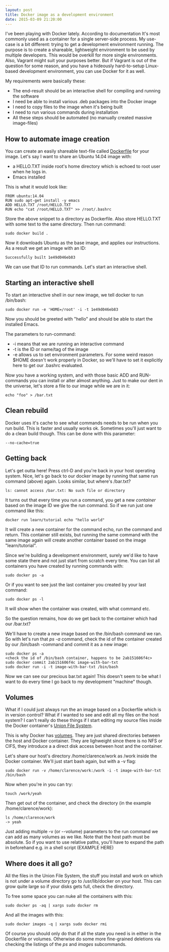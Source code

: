 ```yaml
---
layout: post
title: Docker image as a development environment
date: 2015-03-09 21:20:00
---
```


I've been playing with Docker lately. According to documentation It's
most commonly used as a container for a single server-side process. My
use-case is a bit different: trying to get a development environment
running. The purpose is to create a shareable, lightweight environment
to be used by multiple developers. This would be overkill for more
single environments. Also, Vagrant might suit your purposes
better. But if Vagrant is out of the question for some reason, and you have a
hideously hard-to-setup Linux-based development environment, you can
use Docker for it as well.

My requirements were basically these:

* The end-result should be an interactive shell for compiling and running the software
* I need be able to install various .deb packages into the Docker image
* I need to copy files to the image when it's being built
* I need to run various commands during installation
* All these steps should be automated (no manually created massive image-files)

## How to automate image creation

You can create an easily shareable text-file called
[Dockerfile](https://docs.docker.com/reference/builder/) for
your image. Let's say I want to share an Ubuntu 14.04 image with:

* a HELLO.TXT inside root's home directory which is echoed to root user
when he logs in.
* Emacs installed

This is what it would look like:

```
FROM ubuntu:14.04
RUN sudo apt-get install -y emacs
ADD HELLO.TXT /root/HELLO.TXT
RUN echo "cat /root/HELLO.TXT" >> /root/.bashrc
```

Store the above snippet to a directory as Dockerfile. Also store
HELLO.TXT with some text to the same directory. Then run command:

```
sudo docker build .
```

Now it downloads Ubuntu as the base image, and applies our
instructions. As a result we get an image with an ID:

```
Successfully built 1e49d046eb83
```

We can use that ID to run commands. Let's start an interactive shell.

## Starting an interactive shell


To start an interactive shell in our new image, we tell docker to run
/bin/bash:

```
sudo docker run -e 'HOME=/root' -i -t 1e49d046eb83
```

Now you should be greeted with "hello" and should be able to start
the installed Emacs.

The parameters to run-command:

* -i means that we are running an interactive command
* -t is the ID or name/tag of the image
* -e allows us to set environment parameters. For some weird reason
   $HOME doesn't work properly in Docker, so we'll have to set it
   explicitly here to get our .bashrc evaluated.

Now you have a working system, and with those basic ADD and
RUN-commands you can install or alter almost anything. Just to make our
dent in the universe, let's store a file to our image while we are in it:

```
echo "foo" > /bar.txt
```

## Clean rebuild

Docker uses it's cache to see what commands needs to be run when you
run build. This is faster and usually works ok. Sometimes you'll just
want to do a clean build though. This can be done with this parameter:

```
--no-cache=true
```

## Getting back

Let's get outta here! Press ctrl-D and you're back in your host
operating system. Nice, let's go back to our docker image by running
that same run command (above) again. Looks similar, but where's
/bar.txt?

```ls: cannot access /bar.txt: No such file or directory```

It turns out that every time you run a command, you get a new
_container_ based on the image ID we give the run command. So if we
run just one command like this:

```
docker run learn/tutorial echo "hello world"
```

It will create a new container for the command echo, run the command
and return. This container still exists, but running the same command
with the same image again will create another container based on the image
"learn/tutorial".

Since we're building a development environment, surely we'd like to
have some state there and not just start from scratch every time. You
can list all containers you have created by running commands with:

```sudo docker ps -a```

Or if you want to see just the last container you created by your last
command:

```sudo docker ps -l```

It will show when the container was created, with what command etc.

So the question remains, how do we get back to the container which had
our /bar.txt?

We'll have to create a new image based on the /bin/bash command we
ran. So with let's run that _ps -a_ command, check the id of the
container created by our /bin/bash -command and commit it as a new
image:

```
sudo docker ps -a
<check the id of /bin/bash container, happens to be 2ab151606f4c>
sudo docker commit 2ab151606f4c image-with-bar-txt
sudo docker run -i -t image-with-bar-txt /bin/bash
```

Now we can see our precious bar.txt again! This doesn't seem to be
what I want to do every time I go back to my development "machine"
though.

## Volumes

What if I could just always run the an image based on a Dockerfile
which is in version control? What if I wanted to see and edit all my files
on the host system? I can't really do these things if I start editing
my source files inside the Docker container's [Union File
System](https://docs.docker.com/terms/layer/#union-file-system).

This is why Docker has
[volumes](https://docs.docker.com/userguide/dockervolumes/#data-volumes). They
are just shared directories
between the host and Docker container. They are lighweight since there
is no NFS or CIFS, they introduce a a direct disk access between host
and the container.

Let's share our host's directory /home/clarence/work as /work
inside the Docker container. We'll just start bash again, but with a
-v flag:

```
sudo docker run -v /home/clarence/work:/work -i -t image-with-bar-txt /bin/bash
```

Now when you're in you can try:

```
touch /work/yeah
```

Then get out of the container, and check the directory (in the example
/home/clarence/work):

```
ls /home/clarence/work
-> yeah
```

Just adding multiple -v (or --volume) parameters to the run command we
can add as many volumes as we like. Note that the host path must be
absolute. So if you want to use relative paths, you'll have to expand
the path in beforehand e.g. in a shell script (EXAMPLE HERE)

## Where does it all go?

All the files in the Union File System, the stuff you install and work
on which is not under a volume directory go to /usr/lib/docker on your
host. This can grow quite large so if your disks gets full, check the
directory.

To free some space you can nuke all the containers with this:

```sudo docker ps -aq | xargs sudo docker rm```

And all the images with this:

```sudo docker images -q | xargs sudo docker rmi```

Of course you should only do that if all the state you need is in
either in the Dockerfile or volumes. Otherwise do some more
fine-grained deletions via checking the listings of the _ps_ and _images_ subcommands.






